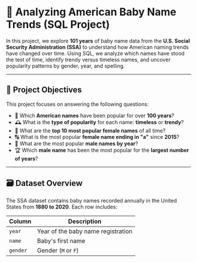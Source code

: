 # 👶 Analyzing American Baby Name Trends (SQL Project)

In this project, we explore **101 years** of baby name data from the **U.S. Social Security Administration (SSA)** to understand how American naming trends have changed over time. Using SQL, we analyze which names have stood the test of time, identify trendy versus timeless names, and uncover popularity patterns by gender, year, and spelling.

---

## 🧠 Project Objectives

This project focuses on answering the following questions:

- 📜 Which **American names** have been popular for over **100 years**?
- 🕰 What is the **type of popularity** for each name: **timeless** or **trendy**?
- 👧 What are the **top 10 most popular female names** of all time?
- 🔠 What is the most popular **female name ending in "a"** since **2015**?
- 👦 What are the most popular **male names by year**?
- 🏆 Which **male name** has been the most popular for the **largest number of years**?

---

## 🗃️ Dataset Overview

The SSA dataset contains baby names recorded annually in the United States from **1880 to 2020**. Each row includes:

| Column       | Description                               |
|--------------|-------------------------------------------|
| `year`       | Year of the baby name registration        |
| `name`       | Baby's first name                         |
| `gender`     | Gender (`M` or `F`)
